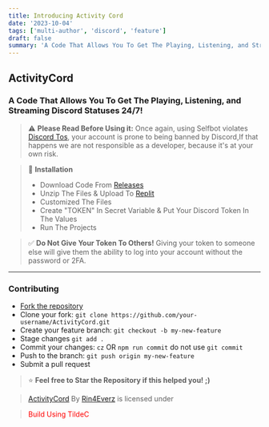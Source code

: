 ```yaml
---
title: Introducing Activity Cord
date: '2023-10-04'
tags: ['multi-author', 'discord', 'feature']
draft: false
summary: 'A Code That Allows You To Get The Playing, Listening, and Streaming Discord Statuses 24/7!'
---
```


## ActivityCord
### A Code That Allows You To Get The Playing, Listening, and Streaming Discord Statuses 24/7!

> :warning: **Please Read Before Using it:** Once again, using Selfbot violates [Discord Tos](https://discord.com/terms), your account is prone to being banned by Discord,If that happens we are not responsible as a developer, because it's at your own risk.

> :memo: **Installation**
> - Download Code From [Releases](https://github.com/rinxyzz/ActivityCord/releases)
> - Unzip The Files & Upload To [Replit](https://replit.com)
> - Customized The Files
> - Create "TOKEN" In Secret Variable & Put Your Discord Token In The Values
> - Run The Projects


> ✅ **Do Not Give Your Token To Others!** Giving your token to someone else will give them the ability to log into your account without the password or 2FA.

---

### Contributing
- [Fork the repository](https://github.com/rinxyzz/ActivityCord/fork)
- Clone your fork: `git clone https://github.com/your-username/ActivityCord.git`
- Create your feature branch: `git checkout -b my-new-feature`
- Stage changes `git add .`
- Commit your changes: `cz` OR `npm run commit` do not use `git commit`
- Push to the branch: `git push origin my-new-feature`
- Submit a pull request
> ⭐ **Feel free to Star the Repository if this helped you! ;)**

> [ActivityCord](https://github.com/rinxyzz/ActivityCord) By [Rin4Everz](https://rin4ever.xyz) is licensed under

> <font color="red">Build Using TildeC</font>
